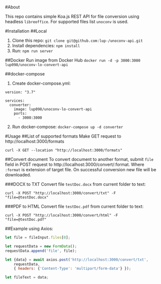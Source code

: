 #About

This repo contains simple Koa.js REST API for file conversion using headless `libreoffice`. For supported files list `unoconv` is used.

#Installation
##Local

1. Clone this repo: `git clone git@github.com:lup-/unoconv-api.git`
2. Install dependencies: `npm install`
3. Run: `npm run server`

##Docker
Run image from Docker Hub
`docker run -d -p 3000:3000 lup098/unoconv-lo-convert-api`

##docker-compose
1. Create docker-compose.yml:
```
version: "3.7"

services:
  converter:
    image: lup098/unoconv-lo-convert-api
    ports:
      - 3000:3000
```
2. Run docker-compose: `docker-compose up -d converter`


#Usage
##List of supported formats
Make GET request to http://localhost:3000/formats

```
curl -X GET --location "http://localhost:3000/formats"
```

##Convert document
To convert document to another format, submit `file` field in POST request to http://localhost:3000/convert/:format.
Where `:format` is extension of target file. On successful conversion new file will be downloaded.


###DOCX to TXT
Convert file `testDoc.docx` from current folder to text:
```
curl -X POST "http://localhost:3000/convert/txt" -F "file=@testDoc.docx"
```

###PDF to HTML
Convert file `testDoc.pdf` from current folder to text:
```
curl -X POST "http://localhost:3000/convert/html" -F "file=@testDoc.pdf"
```

##Example using Axios:
```js
let file = fileInput.files[0];

let requestData = new FormData();
requestData.append('file', file);

let {data} = await axios.post('http://localhost:3000/convert/txt',
    requestData,
    { headers: {'Content-Type': 'multipart/form-data'} });

let fileText = data;
```